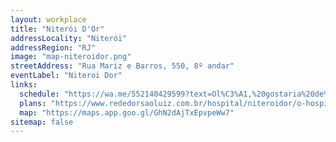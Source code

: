 ```yaml
---
layout: workplace
title: "Niterói D'Or"
addressLocality: "Niterói"
addressRegion: "RJ"
image: "map-niteroidor.png"
streetAddress: "Rua Mariz e Barros, 550, 8º andar"
eventLabel: "Niteroi Dor"
links:
  schedule: "https://wa.me/552140429599?text=Ol%C3%A1,%20gostaria%20de%20marcar%20uma%20consulta%20com%20a%20dra.%20Hanna%20Vasconcelos%20no%20Niter%C3%B3i%20D%27Or."
  plans: "https://www.rededorsaoluiz.com.br/hospital/niteroidor/o-hospital/planos-e-convenios"
  map: "https://maps.app.goo.gl/GhN2dAjTxEpvpeWw7"
sitemap: false
---
```

